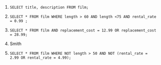 1. `
   SELECT title, description FROM film;
   `

2. `
   SELECT * FROM film
   WHERE length > 60 AND length <75 AND rental_rate = 0.99 ;
   `

3. `
   SELECT * FROM film
   AND replacement_cost = 12.99 OR replacement_cost = 28.99;
   `

4. Smith

5. `
   SELECT * FROM film
   WHERE NOT length > 50 AND NOT (rental_rate = 2.99 OR rental_rate = 4.99);
   `